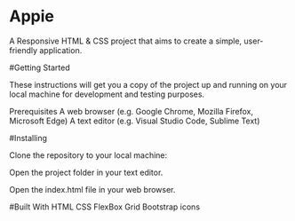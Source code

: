 # Appie

A Responsive HTML & CSS project that aims to create a simple, user-friendly application.

#Getting Started

These instructions will get you a copy of the project up and running on your local machine for development and testing purposes.

Prerequisites
A web browser (e.g. Google Chrome, Mozilla Firefox, Microsoft Edge)
A text editor (e.g. Visual Studio Code, Sublime Text)

#Installing

Clone the repository to your local machine:

Open the project folder in your text editor.

Open the index.html file in your web browser.

#Built With
HTML
CSS
FlexBox
Grid
Bootstrap icons
